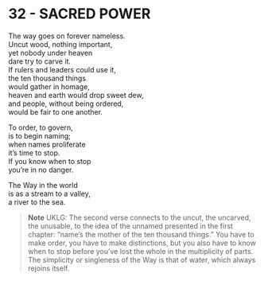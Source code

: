 # 32 - SACRED POWER



The way goes on forever nameless.  
Uncut wood, nothing important,  
yet nobody under heaven  
dare try to carve it.  
If rulers and leaders could use it,  
the ten thousand things  
would gather in homage,  
heaven and earth would drop sweet dew,  
and people, without being ordered,  
would be fair to one another.  

To order, to govern,  
is to begin naming;  
when names proliferate  
it’s time to stop.  
If you know when to stop  
you’re in no danger.  

The Way in the world  
is as a stream to a valley,  
a river to the sea.  


> **Note** UKLG: The second verse connects to the uncut, the uncarved, the unusable, to the idea of the unnamed presented in the first chapter: “name’s the mother of the ten thousand things.” You have to make order, you have to make distinctions, but you also have to know when to stop before you’ve lost the whole in the multiplicity of parts. The simplicity or singleness of the Way is that of water, which always rejoins itself.  

